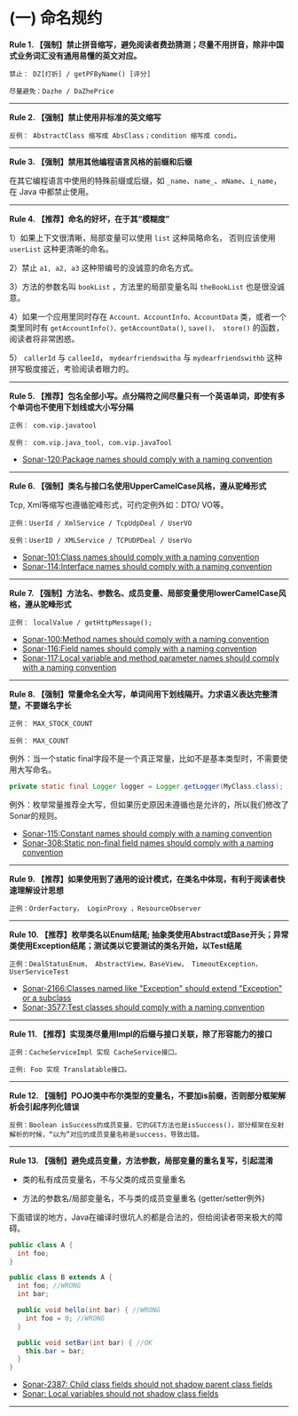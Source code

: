 # (一) 命名规约

**Rule 1. 【强制】禁止拼音缩写，避免阅读者费劲猜测；尽量不用拼音，除非中国式业务词汇没有通用易懂的英文对应。**

```text
禁止： DZ[打折] / getPFByName() [评分]

尽量避免：Dazhe / DaZhePrice

```

----

**Rule 2. 【强制】禁止使用非标准的英文缩写**

```text
反例： AbstractClass 缩写成 AbsClass；condition 缩写成 condi。
```

----

**Rule 3. 【强制】禁用其他编程语言风格的前缀和后缀**

在其它编程语言中使用的特殊前缀或后缀，如 `_name`、`name_`、`mName`、`i_name`，在 Java 中都禁止使用。

----

**Rule 4. 【推荐】命名的好坏，在于其“模糊度”**

1）如果上下文很清晰，局部变量可以使用 `list` 这种简略命名， 否则应该使用 `userList` 这种更清晰的命名。


2）禁止 `a1, a2, a3` 这种带编号的没诚意的命名方式。


3）方法的参数名叫 `bookList` ，方法里的局部变量名叫 `theBookList` 也是很没诚意。


4）如果一个应用里同时存在 `Account、AccountInfo、AccountData` 类，或者一个类里同时有 `getAccountInfo()、getAccountData()`, `save()、 store()` 的函数，阅读者将非常困惑。


5） `callerId` 与 `calleeId`， `mydearfriendswitha` 与 `mydearfriendswithb` 这种拼写极度接近，考验阅读者眼力的。

----

**Rule 5. 【推荐】包名全部小写。点分隔符之间尽量只有一个英语单词，即使有多个单词也不使用下划线或大小写分隔**

```text
正例： com.vip.javatool

反例： com.vip.java_tool, com.vip.javaTool
```

* [Sonar-120:Package names should comply with a naming convention](https://rules.sonarsource.com/java/RSPEC-120)

----

**Rule 6. 【强制】类名与接口名使用UpperCamelCase风格，遵从驼峰形式**

Tcp, Xml等缩写也遵循驼峰形式，可约定例外如：DTO/ VO等。

``` text
正例：UserId / XmlService / TcpUdpDeal / UserVO

反例：UserID / XMLService / TCPUDPDeal / UserVo
```

* [Sonar-101:Class names should comply with a naming convention](https://www.sonarsource.com/products/codeanalyzers/sonarjava/rules.html#RSPEC-101)
* [Sonar-114:Interface names should comply with a naming convention](https://www.sonarsource.com/products/codeanalyzers/sonarjava/rules.html#RSPEC-114)

----

**Rule 7. 【强制】方法名、参数名、成员变量、局部变量使用lowerCamelCase风格，遵从驼峰形式**

```text
正例： localValue / getHttpMessage();
```

* [Sonar-100:Method names should comply with a naming convention](https://www.sonarsource.com/products/codeanalyzers/sonarjava/rules.html#RSPEC-100)
* [Sonar-116:Field names should comply with a naming convention](https://www.sonarsource.com/products/codeanalyzers/sonarjava/rules.html#RSPEC-116)
* [Sonar-117:Local variable and method parameter names should comply with a naming convention](https://www.sonarsource.com/products/codeanalyzers/sonarjava/rules.html#RSPEC-117)

----

**Rule 8. 【强制】常量命名全大写，单词间用下划线隔开。力求语义表达完整清楚，不要嫌名字长**

```text
正例： MAX_STOCK_COUNT

反例： MAX_COUNT
```

例外：当一个static final字段不是一个真正常量，比如不是基本类型时，不需要使用大写命名。

```java
private static final Logger logger = Logger.getLogger(MyClass.class);
```

例外：枚举常量推荐全大写，但如果历史原因未遵循也是允许的，所以我们修改了Sonar的规则。

* [Sonar-115:Constant names should comply with a naming convention](https://www.sonarsource.com/products/codeanalyzers/sonarjava/rules.html#RSPEC-115)
* [Sonar-308:Static non-final field names should comply with a naming convention](https://www.sonarsource.com/products/codeanalyzers/sonarjava/rules.html#RSPEC-308)

----

**Rule 9. 【推荐】如果使用到了通用的设计模式，在类名中体现，有利于阅读者快速理解设计思想**

``` text
正例：OrderFactory， LoginProxy ，ResourceObserver
```

----

**Rule 10. 【推荐】枚举类名以Enum结尾; 抽象类使用Abstract或Base开头；异常类使用Exception结尾；测试类以它要测试的类名开始，以Test结尾**

```text
正例：DealStatusEnum， AbstractView，BaseView， TimeoutException，UserServiceTest
```

* [Sonar-2166:Classes named like "Exception" should extend "Exception" or a subclass](https://www.sonarsource.com/products/codeanalyzers/sonarjava/rules.html#RSPEC-2166)
* [Sonar-3577:Test classes should comply with a naming convention](https://www.sonarsource.com/products/codeanalyzers/sonarjava/rules.html#RSPEC-3577)


----

**Rule 11. 【推荐】实现类尽量用Impl的后缀与接口关联，除了形容能力的接口**

```text
正例：CacheServiceImpl 实现 CacheService接口。

正例: Foo 实现 Translatable接口。
```

----

**Rule 12. 【强制】POJO类中布尔类型的变量名，不要加is前缀，否则部分框架解析会引起序列化错误**

```text
反例：Boolean isSuccess的成员变量，它的GET方法也是isSuccess()，部分框架在反射解析的时候，“以为”对应的成员变量名称是success，导致出错。
```

----

**Rule 13. 【强制】避免成员变量，方法参数，局部变量的重名复写，引起混淆**

* 类的私有成员变量名，不与父类的成员变量重名

* 方法的参数名/局部变量名，不与类的成员变量重名 (getter/setter例外)

下面错误的地方，Java在编译时很坑人的都是合法的，但给阅读者带来极大的障碍。

```java
public class A {
  int foo;
}

public class B extends A {
  int foo; //WRONG
  int bar;

  public void hello(int bar) { //WRONG
    int foo = 0; //WRONG
  }

  public void setBar(int bar) { //OK
    this.bar = bar;
  }
}
```

* [Sonar-2387: Child class fields should not shadow parent class fields](https://www.sonarsource.com/products/codeanalyzers/sonarjava/rules.html#RSPEC-2387)
* [Sonar: Local variables should not shadow class fields](https://www.sonarsource.com/products/codeanalyzers/sonarjava/rules.html#RSPEC-1117)

----

